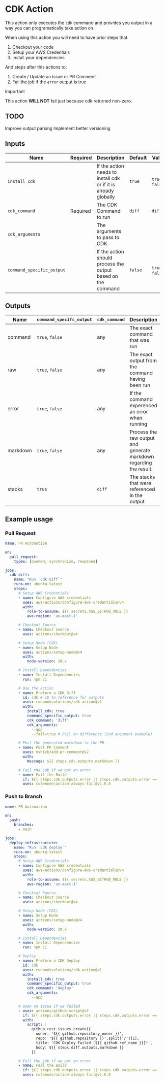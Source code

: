 # CDK Action

This action only executes the `cdk` command and provides you output in a way you can programatically take action on.

When using this action you will need to have prior steps that:

1) Checkout your code
1) Setup your AWS Credentials
1) Install your dependencies

And steps after this actions to:

1) Create / Update an Issue or PR Comment
1) Fail the job if the `error` output is true

> [!IMPORTANT]  
> This action **WILL NOT** fail just because cdk returned non-zero.

## TODO
  Improve output parsing
  Implement better versioning

## Inputs

| Name | Required | Description | Default | Valid |
| --- | --- | --- | --- | --- |
| `install_cdk` |  | If the action needs to install cdk or if it is already globally | `true` | `true`, `false` |
| `cdk_command` | Required | The CDK Command to run | `diff` | `diff` |
| `cdk_arguments` |  | The arguments to pass to CDK |  |  |
| `command_specific_output` |  | If the action should process the output based on the command | `false` | `true`, `false` |

## Outputs

| Name | `command_specifc_output` | `cdk_command` | Description | Type |
| --- | --- | --- | --- | --- |
| command | `true`, `false` | any | The exact command that was run | string |
| raw | `true`, `false` | any | The exact output from the command having been run | string |
| error | `true`, `false` | any | If the command experenced an error when running | boolean |
| markdown | `true`, `false` | any | Process the raw output and generate markdown regarding the result. | string |
| stacks | `true` | `diff` | The stacks that were referenced in the output | array |

## Example usage

### Pull Request
```yaml
name: PR Automation

on:
  pull_request:
    types: [opened, synchronize, reopened]

jobs:
  cdk-diff:
    name: "Run `cdk diff`"
    runs-on: ubuntu-latest
    steps:
      # Setup AWS Credentials
      - name: Configure AWS credentials
        uses: aws-actions/configure-aws-credentials@v4
        with:
          role-to-assume: ${{ secrets.AWS_GITHUB_ROLE }}
          aws-region: 'us-east-1'

      # Checkout Source
      - name: Checkout Source
        uses: actions/checkout@v4

      # Setup Node (CDK)
      - name: Setup Node
        uses: actions/setup-node@v4
        with:
          node-version: 20.x

      # Install Dependencies
      - name: Install Dependencies
        run: npm ci

      # Use the action
      - name: Preform a CDK Diff
        id: cdk # ID to reference for outputs
        uses: runbooksolutions/cdk-action@v1
        with:
          install_cdk: true
          command_specific_output: true
          cdk_command: 'diff'
          cdk_arguments:
            --app
            --fail=true # Fail on difference (2nd argument example)

      # Post the generated markdown to the PR
      - name: Post PR Comment
        uses: mshick/add-pr-comment@v2
        with:
          message: ${{ steps.cdk.outputs.markdown }}

      # Fail the job if we got an error
      - name: Fail the Build
        if: ${{ steps.cdk.outputs.error || steps.cdk.outputs.error == 'true' }}
        uses: cutenode/action-always-fail@v1.0.0
```

### Push to Branch
```yaml
name: PR Automation

on:
  push:
    branches:
      - main

jobs:
  deploy-infrastructure:
    name: "Run `cdk deploy`"
    runs-on: ubuntu-latest
    steps:
      # Setup AWS Credentials
      - name: Configure AWS credentials
        uses: aws-actions/configure-aws-credentials@v4
        with:
          role-to-assume: ${{ secrets.AWS_GITHUB_ROLE }}
          aws-region: 'us-east-1'

      # Checkout Source
      - name: Checkout Source
        uses: actions/checkout@v4

      # Setup Node (CDK)
      - name: Setup Node
        uses: actions/setup-node@v4
        with:
          node-version: 20.x

      # Install Dependencies
      - name: Install Dependencies
        run: npm ci

      # Deploy
      - name: Preform a CDK Deploy
        id: cdk
        uses: runbooksolutions/cdk-action@v1
        with:
          install_cdk: true
          command_specific_output: true
          cdk_command: 'deploy'
          cdk_arguments:
            --app

      # Open an issue if we failed
      - uses: actions/github-script@v7
        if: ${{ steps.cdk.outputs.error || steps.cdk.outputs.error == 'true' }}
        with:
          script: |
            github.rest.issues.create({
              owner: '${{ github.repository_owner }}',
              repo: '${{ github.repository }}'.split('/')[1],
              title: 'CDK Deploy Failed [${{ github.ref_name }}]!',
              body: ${{ steps.diff.outputs.markdown }}
            })

      # Fail the job if we got an error
      - name: Fail the Build
        if: ${{ steps.cdk.outputs.error || steps.cdk.outputs.error == 'true' }}
        uses: cutenode/action-always-fail@v1.0.0
```